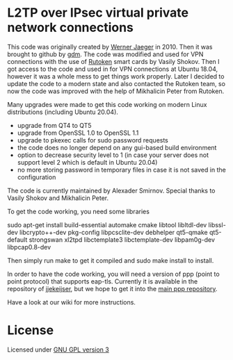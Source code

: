 #  L2TP over IPsec virtual private network connections

This code was originally created by [Werner Jaeger](https://code.launchpad.net/~werner-jaeger/l2tp-ipsec-vpn/gui) in 2010.
Then it was brought to github by [gdm](https://github.com/gdm85/l2tp-ipsec-vpn).
The code was modified and used for VPN connections with the use of [Rutoken](https://www.rutoken.ru/) smart cards by Vasily Shokov.
Then I got access to the code and used in for VPN connections at Ubuntu 18.04, however it was a whole mess to get things work properly.
Later I decided to update the code to a modern state and also contacted the Rutoken team, so now the code was improved with the help of Mikhalicin Peter from Rutoken.

Many upgrades were made to get this code working on modern Linux distributions (including Ubuntu 20.04).
- upgrade from QT4 to QT5
- upgrade from OpenSSL 1.0 to OpenSSL 1.1
- upgrade to pkexec calls for sudo password requests
- the code does no longer depend on any gui-based build environment
- option to decrease security level to 1 (in case your server does not support level 2 which is default in Ubuntu 20.04)
- no more storing password in temporary files in case it is not saved in the configuration

The code is currently maintained by Alexader Smirnov. Special thanks to Vasily Shokov and Mikhalicin Peter.

To get the code working, you need some libraries

sudo apt-get install build-essential automake cmake libtool libltdl-dev libssl-dev libcrypto++-dev pkg-config libpcsclite-dev debhelper qt5-qmake qt5-default strongswan xl2tpd libctemplate3 libctemplate-dev libpam0g-dev libpcap0.8-dev

Then simply run make to get it compiled and sudo make install to install.

In order to have the code working, you will need a version of ppp (point to point protocol) that supports eap-tls. 
Currently it is available in the repository of [jjekeijser](https://github.com/jjkeijser/ppp), but we hope to get it into the [main ppp repository](https://github.com/paulusmack/ppp).

Have a look at our wiki for more instructions. 

# License
Licensed under [GNU GPL version 3](GPL)
